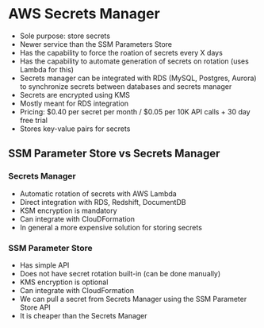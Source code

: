 # AWS Secrets Manager

- Sole purpose: store secrets
- Newer service than the SSM Parameters Store
- Has the capability to force the roation of secrets every X days
- Has the capability to automate generation of secrets on rotation (uses Lambda for this)
- Secrets manager can be integrated with RDS (MySQL, Postgres, Aurora) to synchronize secrets between databases and secrets manager
- Secrets are encrypted using KMS
- Mostly meant for RDS integration
- Pricing: $0.40 per secret per month / $0.05 per 10K API calls + 30 day free trial
- Stores key-value pairs for secrets

## SSM Parameter Store vs Secrets Manager

### Secrets Manager

- Automatic rotation of secrets with AWS Lambda
- Direct integration with RDS, Redshift, DocumentDB
- KSM encryption is mandatory
- Can integrate with ClouDFormation
- In general a more expensive solution for storing secrets

### SSM Parameter Store

- Has simple API
- Does not have secret rotation built-in (can be done manually)
- KMS encryption is optional
- Can integrate with CloudFormation
- We can pull a secret from Secrets Manager using the SSM Parameter Store API
- It is cheaper than the Secrets Manager